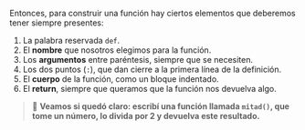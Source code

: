 Entonces, para construir una función hay ciertos elementos que deberemos tener siempre presentes:<br>
  1. La palabra reservada `def`.<br>
  2. El **nombre** que nosotros elegimos para la función.<br>
  3. Los **argumentos** entre paréntesis, siempre que se necesiten.<br>
  4. Los dos puntos (`:`), que dan cierre a la primera línea de la definición.<br>
  5. El **cuerpo** de la función, como un bloque indentado.<br>
  6. El **return**, siempre que queramos que la función nos devuelva algo.

> :memo: **Veamos si quedó claro: escribí una función llamada `mitad()`, que tome un número, lo divida por 2 y devuelva este resultado.**

